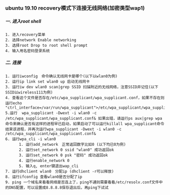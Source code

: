 ### ubuntu 19.10 recovery模式下连接无线网络(加密类型wap1)

##### 一. 进入root shell
    1. 进入recovery菜单
    2. 选择network Enable networking
    3. 选择root Drop to root shell prompt
    4. 输入用名密码登录系统

##### 二. 连接
    1. 运行iwconfig　命令确认无线网卡是哪个(以下以wlan0为例)
    2. 运行ip link set wlan0 up 启动无线网卡
    3. 运行iw dev wlan0 scan|grep SSID 扫描附近的无线网络，注意SSID并记住(以下SSID以wireless111为例)
    4. 查看这个文件是否存在/etc/wpa_supplicant/wpa_supplicant.conf，如果不存在则运行echo "ctrl_interface=/var/run/wpa_supplicant">/etc/wpa_supplicant/wpa_supplicant.conf
    5.运行  wpa_supplicant -Dwext -i wlan0 -c /etc/wpa_supplicant/wpa_supplicant.conf& 如果出错，请运行ps aux|grep wpa命令来确认是否有这样的进程早已启动，如果启动了可以运行killall wpa_supplicant命令结束该进程，并再次运行wpa_supplicant -Dwext -i wlan0 -c /etc/wpa_supplicant/wpa_supplicant.conf&
    6. 运行wpa_cli -i wlan0
          1. 运行add_network　正常返回数字比如0 (以下均已0为例)
          2. 运行set_network 0 ssid "wlan0" 成功返回ok
          3. 运行set_network 0 psk "密码" 成功返回ok
          4. 运行enable_network 0
          5. 输入q, enter键退出wap_cli
    7. 运行dhclient wlan0　分配ip (dhclient -r可以释放)
    8. 运行ifconfig 查看wlan0是否分配了ip
    9. ping 一个域名来看看网络是否连上了，ping不通则需要看看/etc/resolv.conf文件中的DNS配置，可以设置成8.8.8.8保存退出后，再ping下试试
